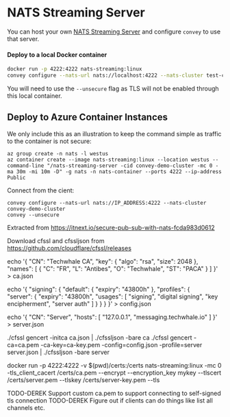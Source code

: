 # NATS Streaming Server

You can host your own [NATS Streaming Server](https://docs.nats.io/nats-streaming-concepts/intro) and configure `convey` to use that server.

#### Deploy to a local Docker container

```bash
docker run -p 4222:4222 nats-streaming:linux
convey configure --nats-url nats://localhost:4222 --nats-cluster test-cluster
```

You will need to use the `--unsecure` flag as TLS will not be enabled through this local container.


## Deploy to Azure Container Instances

We only include this as an illustration to keep the command simple as traffic to the container is not secure:

```
az group create -n nats -l westus
az container create --image nats-streaming:linux --location westus --command-line "/nats-streaming-server -cid convey-demo-cluster -mc 0 -ma 30m -mi 10m -D" -g nats -n nats-container --ports 4222 --ip-address Public
```

Connect from the cient:
```
convey configure --nats-url nats://IP_ADDRESS:4222 --nats-cluster convey-demo-cluster
convey --unsecure
```


Extracted from https://itnext.io/secure-pub-sub-with-nats-fcda983d0612

Download cfssl and cfssljson from https://github.com/cloudflare/cfssl/releases

echo '{
    "CN": "Techwhale CA",
    "key": {
        "algo": "rsa",
        "size": 2048
    },
    "names": [
        {
               "C": "FR",
               "L": "Antibes",
               "O": "Techwhale",
               "ST": "PACA"
        }
    ]
}' > ca.json

echo '{
    "signing": {
        "default": {
            "expiry": "43800h"
        },
        "profiles": {   
            "server": {
                "expiry": "43800h",
                "usages": [
                    "signing",
                    "digital signing",
                    "key encipherment",
                    "server auth"
                ]
            }
        }
    }
}' > config.json

echo '{
    "CN": "Server",
    "hosts": [
        "127.0.0.1",
        "messaging.techwhale.io"
    ]
}' > server.json

./cfssl gencert -initca ca.json | ./cfssljson -bare ca
./cfssl gencert -ca=ca.pem -ca-key=ca-key.pem -config=config.json -profile=server server.json | ./cfssljson -bare server

 docker run -p 4222:4222 -v $(pwd)/certs:/certs nats-streaming:linux -mc 0 -tls_client_cacert /certs/ca.pem --encrypt --encryption_key mykey --tlscert /certs/server.pem --tlskey /certs/server-key.pem --tls

 TODO-DEREK Support custom ca.pem to support connecting to self-signed tls connection
 TODO-DEREK Figure out if clients can do things like list all channels etc.

